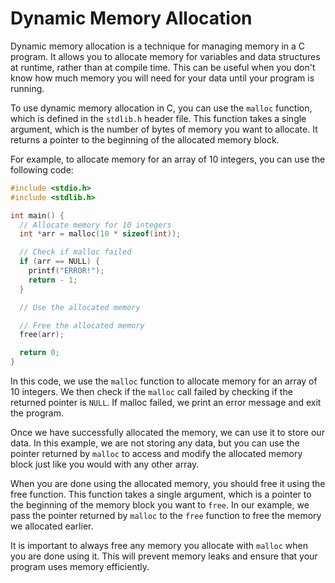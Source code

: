 # Dynamic Memory Allocation

Dynamic memory allocation is a technique for managing memory in a C program. It allows you to allocate memory for variables and data structures at runtime, rather than at compile time. This can be useful when you don't know how much memory you will need for your data until your program is running.

To use dynamic memory allocation in C, you can use the `malloc` function, which is defined in the `stdlib.h` header file. This function takes a single argument, which is the number of bytes of memory you want to allocate. It returns a pointer to the beginning of the allocated memory block.

For example, to allocate memory for an array of 10 integers, you can use the following code:

```C
#include <stdio.h>
#include <stdlib.h>

int main() {
  // Allocate memory for 10 integers
  int *arr = malloc(10 * sizeof(int));

  // Check if malloc failed
  if (arr == NULL) {
    printf("ERROR!");
    return - 1;
  }

  // Use the allocated memory

  // Free the allocated memory
  free(arr);

  return 0;
}
```

In this code, we use the `malloc` function to allocate memory for an array of 10 integers. We then check if the `malloc` call failed by checking if the returned pointer is `NULL`. If malloc failed, we print an error message and exit the program.

Once we have successfully allocated the memory, we can use it to store our data. In this example, we are not storing any data, but you can use the pointer returned by `malloc` to access and modify the allocated memory block just like you would with any other array.

When you are done using the allocated memory, you should free it using the free function. This function takes a single argument, which is a pointer to the beginning of the memory block you want to `free`. In our example, we pass the pointer returned by `malloc` to the `free` function to free the memory we allocated earlier.

It is important to always free any memory you allocate with `malloc` when you are done using it. This will prevent memory leaks and ensure that your program uses memory efficiently.

